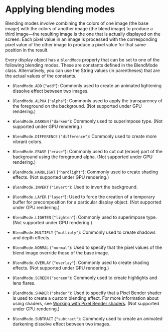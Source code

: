 # Applying blending modes

<div>

Blending modes involve combining the colors of one image (the base image) with
the colors of another image (the blend image) to produce a third image—the
resulting image is the one that is actually displayed on the screen. Each pixel
value in an image is processed with the corresponding pixel value of the other
image to produce a pixel value for that same position in the result.

Every display object has a `blendMode` property that can be set to one of the
following blending modes. These are constants defined in the BlendMode class.
Alternatively, you can use the String values (in parentheses) that are the
actual values of the constants.

- `BlendMode.ADD` (`"add"`): Commonly used to create an animated lightening
  dissolve effect between two images.

- `BlendMode.ALPHA` (`"alpha"`): Commonly used to apply the transparency of the
  foreground on the background. (Not supported under GPU rendering.)

- `BlendMode.DARKEN` (`"darken"`): Commonly used to superimpose type. (Not
  supported under GPU rendering.)

- `BlendMode.DIFFERENCE` (`"difference"`): Commonly used to create more vibrant
  colors.

- `BlendMode.ERASE` (`"erase"`): Commonly used to cut out (erase) part of the
  background using the foreground alpha. (Not supported under GPU rendering.)

- `BlendMode.HARDLIGHT` (`"hardlight"`): Commonly used to create shading
  effects. (Not supported under GPU rendering.)

- `BlendMode.INVERT` (`"invert"`): Used to invert the background.

- `BlendMode.LAYER` (`"layer"`): Used to force the creation of a temporary
  buffer for precomposition for a particular display object. (Not supported
  under GPU rendering.)

- `BlendMode.LIGHTEN` (`"lighten"`): Commonly used to superimpose type. (Not
  supported under GPU rendering.)

- `BlendMode.MULTIPLY` (`"multiply"`): Commonly used to create shadows and depth
  effects.

- `BlendMode.NORMAL` (`"normal"`): Used to specify that the pixel values of the
  blend image override those of the base image.

- `BlendMode.OVERLAY` (`"overlay"`): Commonly used to create shading effects.
  (Not supported under GPU rendering.)

- `BlendMode.SCREEN` (`"screen"`): Commonly used to create highlights and lens
  flares.

- `BlendMode.SHADER` (`"shader"`): Used to specify that a Pixel Bender shader is
  used to create a custom blending effect. For more information about using
  shaders, see
  [Working with Pixel Bender shaders](../working-with-pixel-bender-shaders/index.md).
  (Not supported under GPU rendering.)

- `BlendMode.SUBTRACT` (`"subtract"`): Commonly used to create an animated
  darkening dissolve effect between two images.

</div>
